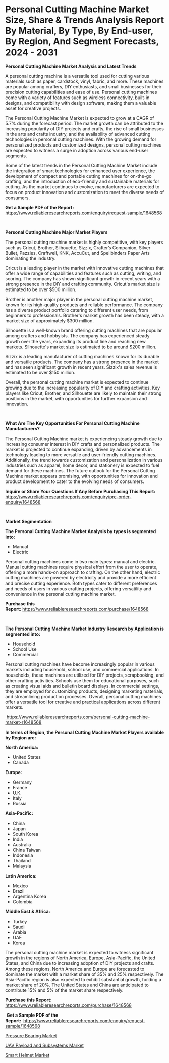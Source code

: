 <p><h1>Personal Cutting Machine Market Size, Share & Trends Analysis Report By Material, By Type, By End-user, By Region, And Segment Forecasts, 2024 - 2031</h1></p><p><strong>Personal Cutting Machine Market Analysis and Latest Trends</strong></p>
<p><p>A personal cutting machine is a versatile tool used for cutting various materials such as paper, cardstock, vinyl, fabric, and more. These machines are popular among crafters, DIY enthusiasts, and small businesses for their precision cutting capabilities and ease of use. Personal cutting machines come with a variety of features such as wireless connectivity, built-in designs, and compatibility with design software, making them a valuable asset for creative projects.</p><p>The Personal Cutting Machine Market is expected to grow at a CAGR of 5.7% during the forecast period. The market growth can be attributed to the increasing popularity of DIY projects and crafts, the rise of small businesses in the arts and crafts industry, and the availability of advanced cutting technologies in personal cutting machines. With the growing demand for personalized products and customized designs, personal cutting machines are expected to witness a surge in adoption across various end-user segments.</p><p>Some of the latest trends in the Personal Cutting Machine Market include the integration of smart technologies for enhanced user experience, the development of compact and portable cutting machines for on-the-go crafting, and the introduction of eco-friendly and sustainable materials for cutting. As the market continues to evolve, manufacturers are expected to focus on product innovation and customization to meet the diverse needs of consumers.</p></p>
<p><strong>Get a Sample PDF of the Report:&nbsp;</strong> <a href="https://www.reliableresearchreports.com/enquiry/request-sample/1648568">https://www.reliableresearchreports.com/enquiry/request-sample/1648568</a></p>
<p>&nbsp;</p>
<p><strong>Personal Cutting Machine Major Market Players</strong></p>
<p><p>The personal cutting machine market is highly competitive, with key players such as Cricut, Brother, Silhouette, Sizzix, Crafter’s Companion, Silver Bullet, Pazzles, Craftwell, KNK, AccuCut, and Spellbinders Paper Arts dominating the industry. </p><p>Cricut is a leading player in the market with innovative cutting machines that offer a wide range of capabilities and features such as cutting, writing, and scoring. The company has shown significant growth in recent years with a strong presence in the DIY and crafting community. Cricut's market size is estimated to be over $500 million.</p><p>Brother is another major player in the personal cutting machine market, known for its high-quality products and reliable performance. The company has a diverse product portfolio catering to different user needs, from beginners to professionals. Brother's market growth has been steady, with a market size of approximately $300 million.</p><p>Silhouette is a well-known brand offering cutting machines that are popular among crafters and hobbyists. The company has experienced steady growth over the years, expanding its product line and reaching new markets. Silhouette's market size is estimated to be around $200 million.</p><p>Sizzix is a leading manufacturer of cutting machines known for its durable and versatile products. The company has a strong presence in the market and has seen significant growth in recent years. Sizzix's sales revenue is estimated to be over $150 million.</p><p>Overall, the personal cutting machine market is expected to continue growing due to the increasing popularity of DIY and crafting activities. Key players like Cricut, Brother, and Silhouette are likely to maintain their strong positions in the market, with opportunities for further expansion and innovation.</p></p>
<p>&nbsp;</p>
<p><strong>What Are The Key Opportunities For Personal Cutting Machine Manufacturers?</strong></p>
<p><p>The Personal Cutting Machine market is experiencing steady growth due to increasing consumer interest in DIY crafts and personalized products. The market is projected to continue expanding, driven by advancements in technology leading to more versatile and user-friendly cutting machines. Additionally, the trend towards customization and personalization in various industries such as apparel, home decor, and stationery is expected to fuel demand for these machines. The future outlook for the Personal Cutting Machine market appears promising, with opportunities for innovation and product development to cater to the evolving needs of consumers.</p></p>
<p><strong>Inquire or Share Your Questions If Any Before Purchasing This Report:</strong> <a href="https://www.reliableresearchreports.com/enquiry/pre-order-enquiry/1648568">https://www.reliableresearchreports.com/enquiry/pre-order-enquiry/1648568</a></p>
<p>&nbsp;</p>
<p><strong>Market Segmentation</strong></p>
<p><strong>The Personal Cutting Machine Market Analysis by types is segmented into:</strong></p>
<p><ul><li>Manual</li><li>Electric</li></ul></p>
<p><p>Personal cutting machines come in two main types: manual and electric. Manual cutting machines require physical effort from the user to operate, offering a more hands-on approach to crafting. On the other hand, electric cutting machines are powered by electricity and provide a more efficient and precise cutting experience. Both types cater to different preferences and needs of users in various crafting projects, offering versatility and convenience in the personal cutting machine market.</p></p>
<p><strong>Purchase this Report:&nbsp;</strong><a href="https://www.reliableresearchreports.com/purchase/1648568">https://www.reliableresearchreports.com/purchase/1648568</a></p>
<p>&nbsp;</p>
<p><strong>The Personal Cutting Machine Market Industry Research by Application is segmented into:</strong></p>
<p><ul><li>Household</li><li>School Use</li><li>Commercial</li></ul></p>
<p><p>Personal cutting machines have become increasingly popular in various markets including household, school use, and commercial applications. In households, these machines are utilized for DIY projects, scrapbooking, and other crafting activities. Schools use them for educational purposes, such as creating visual aids and bulletin board displays. In commercial settings, they are employed for customizing products, designing marketing materials, and streamlining production processes. Overall, personal cutting machines offer a versatile tool for creative and practical applications across different markets.</p></p>
<p><a href="https://www.reliableresearchreports.com/personal-cutting-machine-market-r1648568">&nbsp;https://www.reliableresearchreports.com/personal-cutting-machine-market-r1648568</a></p>
<p><strong>In terms of Region, the Personal Cutting Machine Market Players available by Region are:</strong></p>
<p>
    <p> <strong> North America: </strong>
        <ul>
            <li>United States</li>
            <li>Canada</li>
        </ul>
        </p> 
    <p> <strong> Europe: </strong>
        <ul>
            <li>Germany</li>
            <li>France</li>
            <li>U.K.</li>
            <li>Italy</li>
            <li>Russia</li>
        </ul>
        </p> 
    <p> <strong> Asia-Pacific: </strong>
        <ul>
            <li>China</li>
            <li>Japan</li>
            <li>South Korea</li>
            <li>India</li>
            <li>Australia</li>
            <li>China Taiwan</li>
            <li>Indonesia</li>
            <li>Thailand</li>
            <li>Malaysia</li>
        </ul>
        </p> 
    <p> <strong> Latin America: </strong>
        <ul>
            <li>Mexico</li>
            <li>Brazil</li>
            <li>Argentina Korea</li>
            <li>Colombia</li>
        </ul>
        </p> 
    <p> <strong> Middle East & Africa: </strong>
        <ul>
            <li>Turkey</li>
            <li>Saudi</li>
            <li>Arabia</li>
            <li>UAE</li>
            <li>Korea</li>
        </ul>
    </p>
    </p>
<p><p>The personal cutting machine market is expected to witness significant growth in the regions of North America, Europe, Asia-Pacific, the United States, and China due to increasing adoption of DIY projects and crafts. Among these regions, North America and Europe are forecasted to dominate the market with a market share of 35% and 25% respectively. The Asia-Pacific region is also expected to exhibit substantial growth, holding a market share of 20%. The United States and China are anticipated to contribute 15% and 5% of the market share respectively.</p></p>
<p><strong>Purchase this Report: </strong><a href="https://www.reliableresearchreports.com/purchase/1648568">https://www.reliableresearchreports.com/purchase/1648568</a></p>
<p>&nbsp;<strong>Get a Sample PDF of the Report:&nbsp;&nbsp;</strong><a href="https://www.reliableresearchreports.com/enquiry/request-sample/1648568">https://www.reliableresearchreports.com/enquiry/request-sample/1648568</a></p>
<p><strong></strong></p>
<p><p><a href="https://github.com/RichRobinson5/Market-Research-Report-List-4/blob/main/pressure-bearing-market.md">Pressure Bearing Market</a></p><p><a href="https://unruly-ladybug-44b.notion.site/UAV-Payload-and-Subsystems-Market-Exploring-Market-Share-Market-Trends-and-Future-Growth-b026fd59eac6422fbc428ee099c2ee7f">UAV Payload and Subsystems Market</a></p><p><a href="https://cute-banjo-8ca.notion.site/Smart-Helmet-Market-Analysis-and-Sze-Forecasted-for-period-from-2024-to-2031-32b4a234adf2435cb19691bba4256db7">Smart Helmet Market</a></p></p>